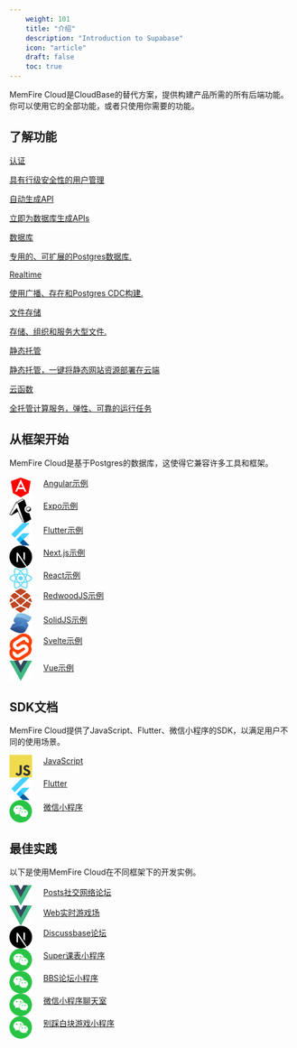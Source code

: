 ```yaml
---
    weight: 101
    title: "介绍"
    description: "Introduction to Supabase"
    icon: "article"
    draft: false
    toc: true
---
```


MemFire Cloud是CloudBase的替代方案，提供构建产品所需的所有后端功能。 你可以使用它的全部功能，或者只使用你需要的功能。


## 了解功能

<div class="row flex-xl-wrap pb-4">

<div id="list-item" class="col-md-4 col-12 py-2">
  <a class="text-decoration-none text-reset" href="/docs/app/auth/auth">
  <div class="card h-100 features feature-full-bg rounded p-4 position-relative overflow-hidden border-1">
      <!-- <span class="h1 icon-color">
        <i class="material-icons align-middle">highlight</i>
      </span> -->
      <div class="card-body p-0 content">
        <p class="fs-5  card-title mb-1">认证</p>
        <p class="para card-text mb-0">具有行级安全性的用户管理</p>
      </div>
    </div>
  </a>
</div>

<div id="list-item" class="col-md-4 col-12 py-2">
  <a class="text-decoration-none text-reset" href="/docs/app/api/api">
    <div class="card h-100 features feature-full-bg rounded p-4 position-relative overflow-hidden border-1">
      <!-- <span class="h1 icon-color">
        <i class="material-icons align-middle">flight_land</i>
      </span> -->
      <div class="card-body p-0 content">
        <p class="fs-5  card-title mb-1">自动生成API</p>
        <p class="para card-text mb-0">立即为数据库生成APIs</p>
      </div>
    </div>
  </a>
</div>

<div id="list-item" class="col-md-4 col-12 py-2">
  <a class="text-decoration-none text-reset" href="/docs/app/database/database">
    <div class="card h-100 features feature-full-bg rounded p-4 position-relative overflow-hidden border-1">
      <!-- <span class="h1 icon-color">
        <i class="material-icons align-middle">search</i>
      </span> -->
      <div class="card-body p-0 content">
        <p class="fs-5  card-title mb-1">数据库</p>
        <p class="para card-text mb-0">专用的、可扩展的Postgres数据库.</p>
      </div>
    </div>
  </a>
</div>

<div id="list-item" class="col-md-4 col-12 py-2">
  <a class="text-decoration-none text-reset" href="/docs/app/realtime/realtime">
    <div class="card h-100 features feature-full-bg rounded p-4 position-relative overflow-hidden border-1">
      <!-- <span class="h1 icon-color">
        <i class="material-icons align-middle">trending_up</i>
      </span> -->
      <div class="card-body p-0 content">
        <p class="fs-5  card-title mb-1">Realtime</p>
        <p class="para card-text mb-0">使用广播、存在和Postgres CDC构建.</p>
      </div>
    </div>
  </a>
</div>

<div id="list-item" class="col-md-4 col-12 py-2">
  <a class="text-decoration-none text-reset" href="/docs/app/storage/storage">
    <div class="card h-100 features feature-full-bg rounded p-4 position-relative overflow-hidden border-1">
      <!-- <span class="h1 icon-color">
        <i class="material-icons align-middle">code</i>
      </span> -->
      <div class="card-body p-0 content">
        <p class="fs-5  card-title mb-1">文件存储</p>
        <p class="para card-text mb-0">存储、组织和服务大型文件.</p>
      </div>
    </div>
  </a>
</div>

<div id="list-item" class="col-md-4 col-12 py-2">
  <a class="text-decoration-none text-reset" href="/docs/app/hosting/tatic-start">
    <div class="card h-100 features feature-full-bg rounded p-4 position-relative overflow-hidden border-1">
      <!-- <span class="h1 icon-color">
        <i class="material-icons align-middle">reviews</i>
      </span> -->
      <div class="card-body p-0 content">
        <p class="fs-5  card-title mb-1">静态托管</p>
        <p class="para card-text mb-0">静态托管，一键将静态网站资源部署在云端</p>
      </div>
    </div>
  </a>
</div>

<div id="list-item" class="col-md-4 col-12 py-2">
  <a class="text-decoration-none text-reset" href="/docs/app/functions/overview">
    <div class="card h-100 features feature-full-bg rounded p-4 position-relative overflow-hidden border-1">
      <!-- <span class="h1 icon-color">
        <i class="material-icons align-middle">reviews</i>
      </span> -->
      <div class="card-body p-0 content">
        <p class="fs-5  card-title mb-1">云函数</p>
        <p class="para card-text mb-0">全托管计算服务，弹性、可靠的运行任务</p>
      </div>
    </div>
  </a>
</div>
</div>

## 从框架开始

MemFire Cloud是基于Postgres的数据库，这使得它兼容许多工具和框架。


<div class="row flex-xl-wrap pb-4">

<div id="list-item" class="col-md-4 col-12 py-2">
  <a class="text-decoration-none text-reset" href="/docs/app/quickstart/with-angular">
  <div class="card h-100 features feature-full-bg rounded p-4 position-relative overflow-hidden border-1">
      <!-- <span class="h1 icon-color">
         <img src="../_media/cpp.svg" width='40'  alt="图片名称" align=center>
      </span> -->
      <div class="card-body p-0 content" style="display:flex">
        <img src="../../img/libraries/angular-icon.svg" width='40'  alt="图片名称" align=center>
        <p class="para card-text mb-0" style="margin-top:2px;margin-left:20px" > Angular示例</p>
      </div>
    </div>
  </a>
</div>

<div id="list-item" class="col-md-4 col-12 py-2">
  <a class="text-decoration-none text-reset" href="/docs/app/quickstart/with-expo">
  <div class="card h-100 features feature-full-bg rounded p-4 position-relative overflow-hidden border-1">
      <!-- <span class="h1 icon-color">
        <i class="material-icons align-middle">highlight</i>
      </span> -->
      <div class="card-body p-0 content" style="display:flex">
         <img src="../../img/libraries/expo-icon.svg" width='40'  alt="图片名称" align=center />
        <p class="para card-text mb-0" style="margin-top:2px;margin-left:20px"> Expo示例</p>
      </div>
    </div>
  </a>
</div>


<div id="list-item" class="col-md-4 col-12 py-2">
  <a class="text-decoration-none text-reset" href="/docs/app/quickstart/with-flutter/">
  <div class="card h-100 features feature-full-bg rounded p-4 position-relative overflow-hidden border-1">
      <!-- <span class="h1 icon-color">
        <i class="material-icons align-middle">highlight</i>
      </span> -->
      <div class="card-body p-0 content" style="display:flex">
         <img src="../../img/libraries/flutter-icon.svg" width='40'  alt="图片名称" align=center />
        <p class="para card-text mb-0"  style="margin-top:2px;margin-left:20px"> Flutter示例</p>
      </div>
    </div>
  </a>
</div>





<div id="list-item" class="col-md-4 col-12 py-2">
  <a class="text-decoration-none text-reset" href="/docs/app/quickstart/with-nextjs">
  <div class="card h-100 features feature-full-bg rounded p-4 position-relative overflow-hidden border-1">
      <!-- <span class="h1 icon-color">
        <i class="material-icons align-middle">highlight</i>
      </span> -->
      <div class="card-body p-0 content" style="display:flex">
        <img src="../../img/libraries/nextjs-light-icon.svg" width='40'  alt="图片名称" align=center />
        <p class="para card-text mb-0"  style="margin-top:2px;margin-left:20px"> Next.js示例</p>
      </div>
    </div>
  </a>
</div>


<div id="list-item" class="col-md-4 col-12 py-2">
  <a class="text-decoration-none text-reset" href="/docs/app/quickstart/with-react">
  <div class="card h-100 features feature-full-bg rounded p-4 position-relative overflow-hidden border-1">
      <!-- <span class="h1 icon-color">
        <i class="material-icons align-middle">highlight</i>
      </span> -->
      <div class="card-body p-0 content" style="display:flex"> 
        <img src="../../img/libraries/react-icon.svg" width='40'  alt="图片名称" align=center />
        <p class="para card-text mb-0"  style="margin-top:2px;margin-left:20px"> React示例</p>
      </div>
    </div>
  </a>
</div>

<div id="list-item" class="col-md-4 col-12 py-2">
  <a class="text-decoration-none text-reset" href="/docs/app/quickstart/with-redwoodjs">
  <div class="card h-100 features feature-full-bg rounded p-4 position-relative overflow-hidden border-1">
      <!-- <span class="h1 icon-color">
        <i class="material-icons align-middle">highlight</i>
      </span> -->
      <div class="card-body p-0 content" style="display:flex">
        <img src="../../img/libraries/redwoodjs-icon.svg" width='40'  alt="图片名称" align=center />
        <p class="para card-text mb-0"  style="margin-top:2px;margin-left:20px"> RedwoodJS示例</p>
      </div>
    </div>
  </a>
</div>

<div id="list-item" class="col-md-4 col-12 py-2">
  <a class="text-decoration-none text-reset" href="/docs/app/quickstart/with-solidjs">
  <div class="card h-100 features feature-full-bg rounded p-4 position-relative overflow-hidden border-1">
      <!-- <span class="h1 icon-color">
        <i class="material-icons align-middle">highlight</i>
      </span> -->
      <div class="card-body p-0 content" style="display:flex">
        <img src="../../img/libraries/solidjs-icon.svg" width='40'  alt="图片名称" align=center />
        <p class="para card-text mb-0"  style="margin-top:2px;margin-left:20px"> SolidJS示例</p>
      </div>
    </div>
  </a>
</div>

<div id="list-item" class="col-md-4 col-12 py-2">
  <a class="text-decoration-none text-reset" href="/docs/app/quickstart/with-svelte">
  <div class="card h-100 features feature-full-bg rounded p-4 position-relative overflow-hidden border-1">
      <!-- <span class="h1 icon-color">
        <i class="material-icons align-middle">highlight</i>
      </span> -->
      <div class="card-body p-0 content" style="display:flex">
        <img src="../../img/libraries/svelte-icon.svg" width='40'  alt="图片名称" align=center />
        <p class="para card-text mb-0"  style="margin-top:2px;margin-left:20px"> Svelte示例</p>
      </div>
    </div>
  </a>
</div>


<div id="list-item" class="col-md-4 col-12 py-2">
  <a class="text-decoration-none text-reset" href="/docs/app/quickstart/with-vue-3">
  <div class="card h-100 features feature-full-bg rounded p-4 position-relative overflow-hidden border-1">
      <!-- <span class="h1 icon-color">
        <i class="material-icons align-middle">highlight</i>
      </span> -->
      <div class="card-body p-0 content" style="display:flex">
        <img src="../../img/libraries/vuejs-icon.svg" width='40'  alt="图片名称" align=center />
        <p class="para card-text mb-0"  style="margin-top:2px;margin-left:20px"> Vue示例</p>
      </div>
    </div>
  </a>
</div>

</div>



## SDK文档
MemFire Cloud提供了JavaScript、Flutter、微信小程序的SDK，以满足用户不同的使用场景。

<div class="row flex-xl-wrap pb-4">

<div id="list-item" class="col-md-4 col-12 py-2">
  <a class="text-decoration-none text-reset" href="/docs/app/sdkdocs/javascript/start/installing/">
  <div class="card h-100 features feature-full-bg rounded p-4 position-relative overflow-hidden border-1">
      <!-- <span class="h1 icon-color">
         <img src="../_media/cpp.svg" width='40'  alt="图片名称" align=center>
      </span> -->
      <div class="card-body p-0 content" style="display:flex">
        <img src="../../img/libraries/javascript-icon.svg" width='40'  alt="图片名称" align=center>
        <p class="para card-text mb-0" style="margin-top:2px;margin-left:20px" > JavaScript</p>
      </div>
    </div>
  </a>
</div>

<div id="list-item" class="col-md-4 col-12 py-2">
  <a class="text-decoration-none text-reset" href="../../db/example/java-example/">
  <div class="card h-100 features feature-full-bg rounded p-4 position-relative overflow-hidden border-1">
      <!-- <span class="h1 icon-color">
        <i class="material-icons align-middle">highlight</i>
      </span> -->
      <div class="card-body p-0 content" style="display:flex">
         <img src="../../img/libraries/flutter-icon.svg" width='40'  alt="图片名称" align=center />
        <p class="para card-text mb-0" style="margin-top:2px;margin-left:20px"> Flutter</p>
      </div>
    </div>
  </a>
</div>


<div id="list-item" class="col-md-4 col-12 py-2">
  <a class="text-decoration-none text-reset" href="/docs/app/sdkdocs/wechatsdk/start/installing/">
  <div class="card h-100 features feature-full-bg rounded p-4 position-relative overflow-hidden border-1">
      <!-- <span class="h1 icon-color">
        <i class="material-icons align-middle">highlight</i>
      </span> -->
      <div class="card-body p-0 content" style="display:flex">
         <img src="../../img/libraries/wechat.svg" width='40'  alt="图片名称" align=center />
        <p class="para card-text mb-0"  style="margin-top:2px;margin-left:20px"> 微信小程序</p>
      </div>
    </div>
  </a>
</div>



</div>




## 最佳实践
以下是使用MemFire Cloud在不同框架下的开发实例。

<div class="row flex-xl-wrap pb-4">

<div id="list-item" class="col-md-4 col-12 py-2">
  <a class="text-decoration-none text-reset" href="/docs/app/example/web/postsforum/">
  <div class="card h-100 features feature-full-bg rounded p-4 position-relative overflow-hidden border-1">
      <!-- <span class="h1 icon-color">
         <img src="../_media/cpp.svg" width='40'  alt="图片名称" align=center>
      </span> -->
      <div class="card-body p-0 content" style="display:flex">
        <img src="../../img/libraries/vuejs-icon.svg" width='40'  alt="图片名称" align=center>
        <p class="para card-text mb-0" style="margin-top:2px;margin-left:20px" > Posts社交网络论坛</p>
      </div>
    </div>
  </a>
</div>

<div id="list-item" class="col-md-4 col-12 py-2">
  <a class="text-decoration-none text-reset" href="/docs/app/example/web/playground/">
  <div class="card h-100 features feature-full-bg rounded p-4 position-relative overflow-hidden border-1">
      <!-- <span class="h1 icon-color">
        <i class="material-icons align-middle">highlight</i>
      </span> -->
      <div class="card-body p-0 content" style="display:flex">
         <img src="../../img/libraries/vuejs-icon.svg" width='40'  alt="图片名称" align=center />
        <p class="para card-text mb-0" style="margin-top:2px;margin-left:20px"> Web实时游戏场</p>
      </div>
    </div>
  </a>
</div>


<div id="list-item" class="col-md-4 col-12 py-2">
  <a class="text-decoration-none text-reset" href="/docs/app/example/web/discussbaseforum/">
  <div class="card h-100 features feature-full-bg rounded p-4 position-relative overflow-hidden border-1">
      <!-- <span class="h1 icon-color">
        <i class="material-icons align-middle">highlight</i>
      </span> -->
      <div class="card-body p-0 content" style="display:flex">
         <img src="../../img/libraries/nextjs-light-icon.svg" width='40'  alt="图片名称" align=center />
        <p class="para card-text mb-0"  style="margin-top:2px;margin-left:20px"> Discussbase论坛</p>
      </div>
    </div>
  </a>
</div>


<div id="list-item" class="col-md-4 col-12 py-2">
  <a class="text-decoration-none text-reset" href="/docs/app/example/wechat/timetable/">
  <div class="card h-100 features feature-full-bg rounded p-4 position-relative overflow-hidden border-1">
      <!-- <span class="h1 icon-color">
        <i class="material-icons align-middle">highlight</i> 
      </span> -->
      <div class="card-body p-0 content" style="display:flex">
        <img src="../../img/libraries/wechat.svg" width='40'  alt="图片名称" align=center />
        <p class="para card-text mb-0"  style="margin-top:2px;margin-left:20px"> Super课表小程序</p>
      </div>
    </div>
  </a>
</div>

<div id="list-item" class="col-md-4 col-12 py-2">
  <a class="text-decoration-none text-reset" href="/docs/app/example/wechat/hellobbs/">
  <div class="card h-100 features feature-full-bg rounded p-4 position-relative overflow-hidden border-1">
      <!-- <span class="h1 icon-color">
        <i class="material-icons align-middle">highlight</i>
      </span> -->
      <div class="card-body p-0 content" style="display:flex">
        <img src="../../img/libraries/wechat.svg" width='40'  alt="图片名称" align=center />
        <p class="para card-text mb-0"  style="margin-top:2px;margin-left:20px"> BBS论坛小程序</p>
      </div>
    </div>
  </a>
</div>


<div id="list-item" class="col-md-4 col-12 py-2">
  <a class="text-decoration-none text-reset" href="/docs/app/example/wechat/wechatroom/">
  <div class="card h-100 features feature-full-bg rounded p-4 position-relative overflow-hidden border-1">
      <!-- <span class="h1 icon-color">
        <i class="material-icons align-middle">highlight</i>
      </span> -->
      <div class="card-body p-0 content" style="display:flex"> 
        <img src="../../img/libraries/wechat.svg" width='40'  alt="图片名称" align=center />
        <p class="para card-text mb-0"  style="margin-top:2px;margin-left:20px"> 微信小程序聊天室</p>
      </div>
    </div>
  </a>
</div>

<div id="list-item" class="col-md-4 col-12 py-2">
  <a class="text-decoration-none text-reset" href="/docs/app/example/wechat/notclickwhite/">
  <div class="card h-100 features feature-full-bg rounded p-4 position-relative overflow-hidden border-1">
      <!-- <span class="h1 icon-color">
        <i class="material-icons align-middle">highlight</i>
      </span> -->
      <div class="card-body p-0 content" style="display:flex">
        <img src="../../img/libraries/wechat.svg" width='40'  alt="图片名称" align=center />
        <p class="para card-text mb-0"  style="margin-top:2px;margin-left:20px"> 别踩白块游戏小程序</p>
      </div>
    </div>
  </a>
</div>

</div>




